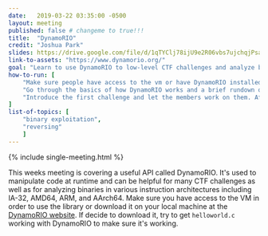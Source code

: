 ```yaml
---
date:   2019-03-22 03:35:00 -0500
layout: meeting
published: false # changeme to true!!!
title:  "DynamoRIO"
credit: "Joshua Park"
slides: https://drive.google.com/file/d/1qTYClj78ijU9e2R06vbs7ujchqjPsa2y/view
link-to-assets: "https://www.dynamorio.org/"
goal: "Learn to use DynamoRIO to low-level CTF challenges and analyze binaries"
how-to-run: [
	"Make sure people have access to the vm or have DynamoRIO installed on their local machine.",
	"Go through the basics of how DynamoRIO works and a brief rundown of how to use the API.",
	"Introduce the first challenge and let the members work on them. After about 5-10 minutes or so walk through how to solve the it. Repeat for all the challenges.",
]
list-of-topics: [
	"binary exploitation",
	"reversing"
	]
---
```


{% include single-meeting.html  %}

This weeks meeting is covering a useful API called DynamoRIO. It's used to manipulate code at runtime and can be helpful for many CTF challenges as well as for analyzing binaries in various instruction architectures including IA-32, AMD64, ARM, and AArch64. Make sure you have access to the VM in order to use the library or download it on your local machine at the [DynamoRIO website](https://www.dynamorio.org/). If decide to download it, try to get `helloworld.c` working with DynamoRIO to make sure it's working.
